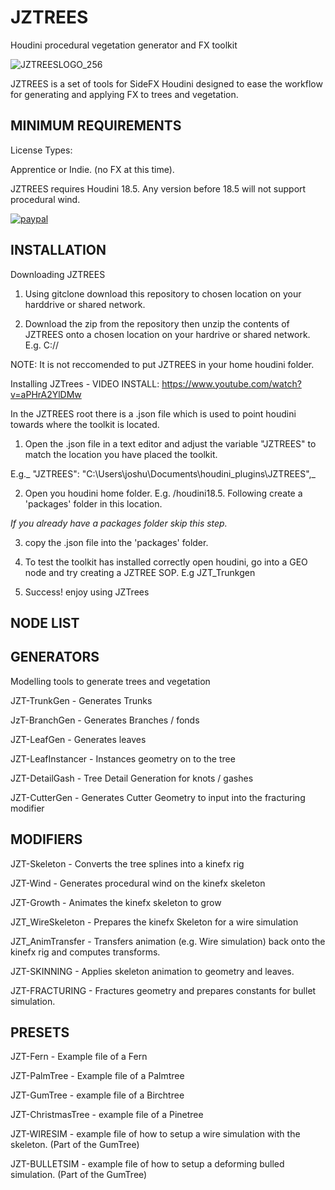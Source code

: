 # JZTREES
Houdini procedural vegetation generator and FX toolkit

![JZTREESLOGO_256](https://user-images.githubusercontent.com/23189306/125146790-1aa98680-e16b-11eb-91e7-02d2d0a94058.png)

JZTREES is a set of tools for SideFX Houdini designed to ease the workflow for generating and applying FX to trees and vegetation.

## MINIMUM REQUIREMENTS

License Types: 

Apprentice or Indie. (no FX at this time).

JZTREES requires Houdini 18.5. Any version before 18.5 will not support procedural wind.

[![paypal](https://www.paypalobjects.com/en_US/i/btn/btn_donateCC_LG.gif)](joshuaztilbrook@gmail.com)

##  INSTALLATION

Downloading JZTREES
1) Using gitclone download this repository to chosen location on your harddrive or shared network.

2) Download the zip from the repository then unzip the contents of JZTREES onto a chosen location on your hardrive or shared network. E.g. C://

NOTE: It is not reccomended to put JZTREES in your home houdini folder.

Installing JZTrees - VIDEO INSTALL: https://www.youtube.com/watch?v=aPHrA2YlDMw

In the JZTREES root there is a .json file which is used to point houdini towards where the toolkit is located.

1) Open the .json file in a text editor and adjust the variable "JZTREES" to match the location you have placed the toolkit.

E.g._ "JZTREES": "C:\Users\joshu\Documents\houdini_plugins\JZTREES",_

2) Open you houdini home folder. E.g. /houdini18.5. Following create a 'packages' folder in this location.

_If you already have a packages folder skip this step._

3) copy the .json file into the 'packages' folder.

4) To test the toolkit has installed correctly open houdini, go into a GEO node and try creating a JZTREE SOP. E.g JZT_Trunkgen

5) Success! enjoy using JZTrees


## NODE LIST

## GENERATORS

Modelling tools to generate trees and vegetation

JZT-TrunkGen - Generates Trunks

JzT-BranchGen - Generates Branches / fonds

JZT-LeafGen - Generates leaves

JZT-LeafInstancer - Instances geometry on to the tree

JZT-DetailGash - Tree Detail Generation for knots / gashes

JZT-CutterGen - Generates Cutter Geometry to input into the fracturing modifier


## MODIFIERS

JZT-Skeleton - Converts the tree splines into a kinefx rig

JZT-Wind - Generates procedural wind on the kinefx skeleton

JZT-Growth - Animates the kinefx skeleton to grow

JZT_WireSkeleton - Prepares the kinefx Skeleton for a wire simulation

JZT_AnimTransfer - Transfers animation (e.g. Wire simulation) back onto the kinefx rig and computes transforms.

JZT-SKINNING - Applies skeleton animation to geometry and leaves.

JZT-FRACTURING - Fractures geometry and prepares constants for bullet simulation.

## PRESETS

JZT-Fern - Example file of a Fern

JZT-PalmTree - Example file of a Palmtree

JZT-GumTree - example file of a Birchtree

JZT-ChristmasTree - example file of a Pinetree

JZT-WIRESIM - example file of how to setup a wire simulation with the skeleton. (Part of the GumTree)

JZT-BULLETSIM - example file of how to setup a deforming bulled simulation. (Part of the GumTree)





